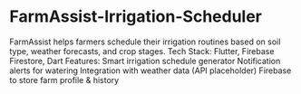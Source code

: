 # FarmAssist-Irrigation-Scheduler
FarmAssist helps farmers schedule their irrigation routines based on soil type, weather forecasts, and crop stages.  Tech Stack: Flutter, Firebase Firestore, Dart  Features:  Smart irrigation schedule generator  Notification alerts for watering  Integration with weather data (API placeholder)  Firebase to store farm profile &amp; history
